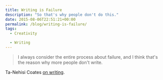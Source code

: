 ```yaml
---
title: Writing is Failure
description: "So that's why people don't do this."
date: 2015-08-06T22:51:21+00:00
permalink: /blog/writing-is-failure/
tags:
  - Creativity

  - Writing
---
```


> I always consider the entire process about failure, and I think that's the reason why more people don't write.

Ta-Nehisi Coates [on writing](https://www.facebook.com/TheAtlantic/videos/10153577188343487/).

